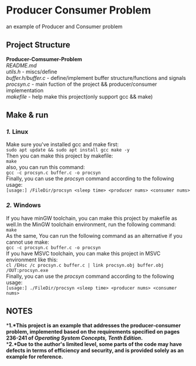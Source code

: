 # Producer Consumer Problem
an example of Producer and Consumer problem

## Project Structure
**Producer-Comsumer-Problem**<br>
*README.md*<br>
*utils.h* - miscs/define<br>
*buffer.h/buffer.c* - define/implement buffer structure/functions and signals<br>
*procsyn.c* - main fuction of the project && producer/consumer implementation<br>
*makefile* - help make this project(only support gcc && make)<br>

## Make & run
### *1.* Linux
Make sure you've installed gcc and make first:<br>
`sudo apt update && sudo apt install gcc make -y`<br>
Then you can make this project by makefile:<br>
`make` <br>
also, you can run this command:<br>
`gcc -c procsyn.c buffer.c -o procsyn`<br>
Finally, you can use the *procsyn* command according to the following usage:<br>
`[usage:] /FileDir/procsyn <sleep time> <producer nums> <consumer nums>`<br>
### *2.* Windows
If you have minGW toolchain, you can make this project by makefile as well.In the MinGW toolchain environment, run the following command:<br>
`make`<br>
As the same, You can run the following command as an alternative if you cannot use make:<br>
`gcc -c procsyn.c buffer.c -o procsyn`<br>
If you have MSVC toolchain, you can make this project in MSVC environment like this:<br>
`cl /EHsc /c procsyn.c buffer.c | link procsyn.obj buffer.obj /OUT:procsyn.exe`<br>
Finally, you can use the *procsyn* command according to the following usage:<br>
`[usage:] ./FileDir/procsyn <sleep time> <producer nums> <consumer nums>`<br>

## NOTES
***1.*This project is an example that addresses the producer-consumer problem, implemented based on the requirements specified on pages 236-241 of *Operating System Concepts, Tenth Edition*.**<br>
***2.*Due to the author's limited level, some parts of the code may have defects in terms of efficiency and security, and is provided solely as an example for reference.**<br>
